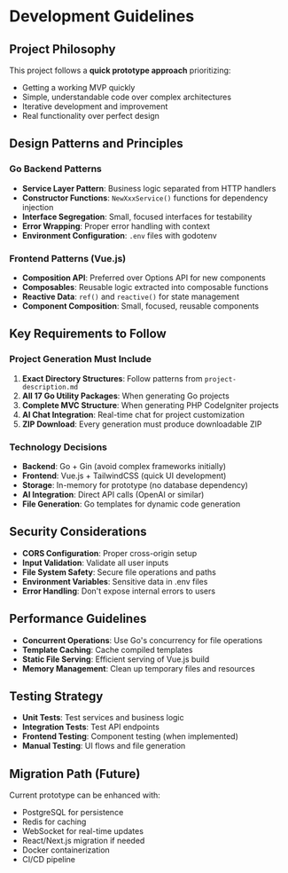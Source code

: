 # Development Guidelines

## Project Philosophy
This project follows a **quick prototype approach** prioritizing:
- Getting a working MVP quickly
- Simple, understandable code over complex architectures
- Iterative development and improvement
- Real functionality over perfect design

## Design Patterns and Principles

### Go Backend Patterns
- **Service Layer Pattern**: Business logic separated from HTTP handlers
- **Constructor Functions**: `NewXxxService()` functions for dependency injection
- **Interface Segregation**: Small, focused interfaces for testability
- **Error Wrapping**: Proper error handling with context
- **Environment Configuration**: `.env` files with godotenv

### Frontend Patterns (Vue.js)
- **Composition API**: Preferred over Options API for new components
- **Composables**: Reusable logic extracted into composable functions
- **Reactive Data**: `ref()` and `reactive()` for state management
- **Component Composition**: Small, focused, reusable components

## Key Requirements to Follow

### Project Generation Must Include
1. **Exact Directory Structures**: Follow patterns from `project-description.md`
2. **All 17 Go Utility Packages**: When generating Go projects
3. **Complete MVC Structure**: When generating PHP CodeIgniter projects
4. **AI Chat Integration**: Real-time chat for project customization
5. **ZIP Download**: Every generation must produce downloadable ZIP

### Technology Decisions
- **Backend**: Go + Gin (avoid complex frameworks initially)
- **Frontend**: Vue.js + TailwindCSS (quick UI development)
- **Storage**: In-memory for prototype (no database dependency)
- **AI Integration**: Direct API calls (OpenAI or similar)
- **File Generation**: Go templates for dynamic code generation

## Security Considerations
- **CORS Configuration**: Proper cross-origin setup
- **Input Validation**: Validate all user inputs
- **File System Safety**: Secure file operations and paths
- **Environment Variables**: Sensitive data in .env files
- **Error Handling**: Don't expose internal errors to users

## Performance Guidelines
- **Concurrent Operations**: Use Go's concurrency for file operations
- **Template Caching**: Cache compiled templates
- **Static File Serving**: Efficient serving of Vue.js build
- **Memory Management**: Clean up temporary files and resources

## Testing Strategy
- **Unit Tests**: Test services and business logic
- **Integration Tests**: Test API endpoints
- **Frontend Testing**: Component testing (when implemented)
- **Manual Testing**: UI flows and file generation

## Migration Path (Future)
Current prototype can be enhanced with:
- PostgreSQL for persistence
- Redis for caching
- WebSocket for real-time updates
- React/Next.js migration if needed
- Docker containerization
- CI/CD pipeline